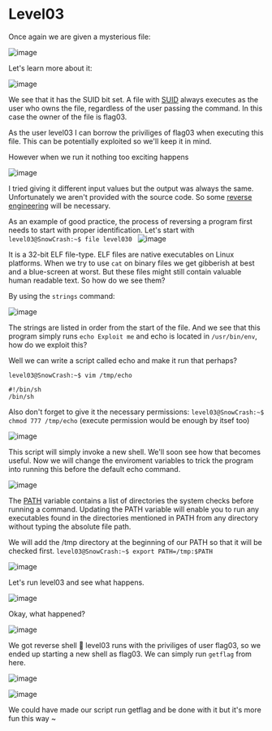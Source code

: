 # Level03
Once again we are given a mysterious file:

![image](https://github.com/user-attachments/assets/21f69c42-1945-4a6b-b2ca-ebd4b3210196)

Let's learn more about it:

![image](https://github.com/user-attachments/assets/18448ea6-339b-4ca5-ae23-835f47bde88d)

We see that it has the SUID bit set. A file with [SUID](https://www.redhat.com/sysadmin/suid-sgid-sticky-bit) always executes as the user who owns the file, regardless of the user passing the command. In this case the owner of the file is flag03.

As the user level03 I can borrow the priviliges of flag03 when executing this file. This can be potentially exploited so we'll keep it in mind.

However when we run it nothing too exciting happens

![image](https://github.com/user-attachments/assets/d950f2fa-c121-4211-a6e5-61d50bf0e5dc)

I tried giving it different input values but the output was always the same. Unfortunately we aren't provided with the source code. So some [reverse engineering](https://www.codementor.io/@packt/reverse-engineering-a-linux-executable-hello-world-rjceryk5d) will be necessary.

As an example of good practice, the process of reversing a program first needs to start with proper identification. Let's start with `level03@SnowCrash:~$ file level030
`
![image](https://github.com/user-attachments/assets/60243797-a254-4474-901a-3fabebef1c88)

It is a 32-bit ELF file-type. ELF files are native executables on Linux platforms. When we try to use `cat` on binary files we get gibberish at best and a blue-screen at worst. But these files might still contain valuable human readable text. So how do we see them?

By using the `strings` command:

![image](https://github.com/user-attachments/assets/ce0aeba4-7c6b-4bdb-b642-2dd44d1d81d2)

The strings are listed in order from the start of the file. And we see that this program simply runs `echo Exploit me` and echo is located in `/usr/bin/env`, how do we exploit this?

Well we can write a script called echo and make it run that perhaps?

`level03@SnowCrash:~$ vim /tmp/echo`

```console
#!/bin/sh
/bin/sh
```
Also don't forget to give it the necessary permissions: `level03@SnowCrash:~$ chmod 777 /tmp/echo` (execute permission would be enough by itsef too) 

![image](https://github.com/user-attachments/assets/14369589-b885-4a9c-b9c6-76e0c96f08ea)

This script will simply invoke a new shell. We'll soon see how that becomes useful. 
Now we will change the enviroment variables to trick the program into running this before the default echo command.

![image](https://github.com/user-attachments/assets/a935bf82-f56c-44c0-bd70-0aa192e02823)

The [PATH](https://www.digitalocean.com/community/tutorials/how-to-view-and-update-the-linux-path-environment-variable) variable contains a list of directories the system checks before running a command. Updating the PATH variable will enable you to run any executables found in the directories mentioned in PATH from any directory without typing the absolute file path.

We will add the /tmp directory at the beginning of our PATH so that it will be checked first. `level03@SnowCrash:~$ export PATH=/tmp:$PATH`

![image](https://github.com/user-attachments/assets/dfd2000e-0bfa-40b1-8762-f4e24a6e11d1)

Let's run level03 and see what happens.

![image](https://github.com/user-attachments/assets/2d868c60-db28-4640-93b1-353f72b26876)

Okay, what happened?

![image](https://github.com/user-attachments/assets/3f3436bd-2cb9-46d8-b4d1-b275eb9f864e)

We got reverse shell 🎉 level03 runs with the priviliges of user flag03, so we ended up starting a new shell as flag03.
We can simply run `getflag` from here.

![image](https://github.com/user-attachments/assets/f11312ea-28ea-4183-b56f-171b1bb2de57)

![image](https://github.com/user-attachments/assets/767fd644-da97-4bef-bb30-f5169509080f)

We could have made our script run getflag and be done with it but it's more fun this way ~
